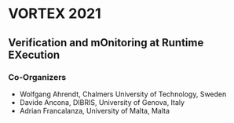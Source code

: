 # VORTEX 2021 
## Verification and mOnitoring at Runtime EXecution

### Co-Organizers

- Wolfgang Ahrendt, Chalmers University of Technology, Sweden
- Davide Ancona, DIBRIS, University of Genova, Italy
- Adrian Francalanza, University of Malta, Malta
